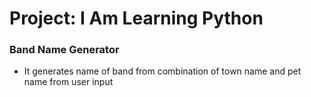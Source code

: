 # Project: I Am Learning Python

### Band Name Generator

- It generates name of band from combination of town name and pet name from user input
